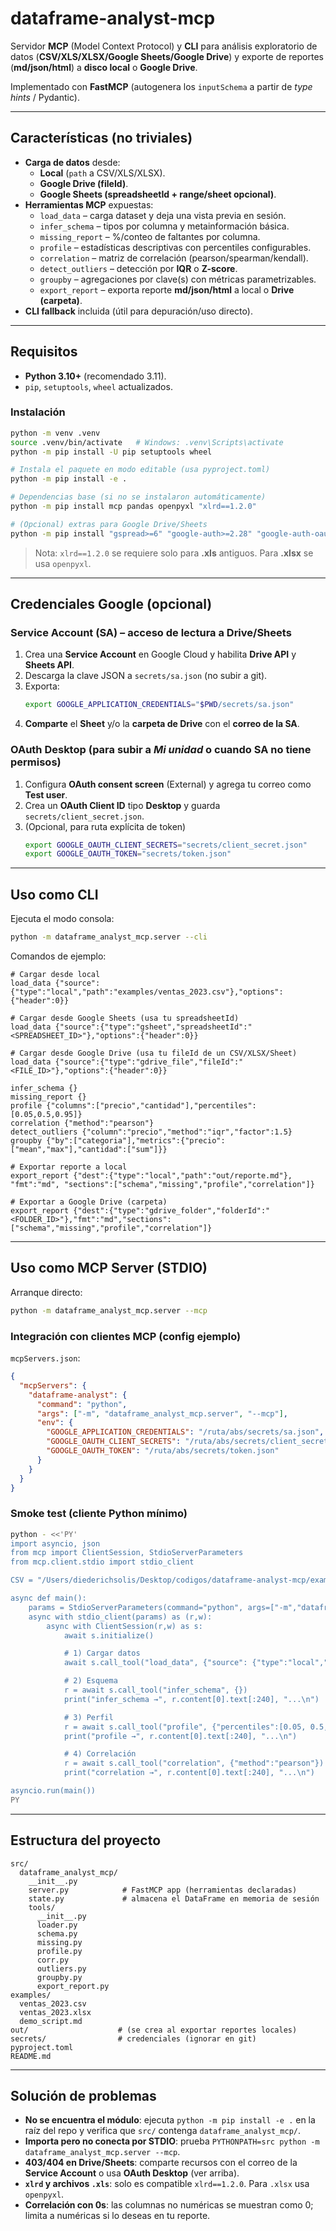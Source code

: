 # dataframe-analyst-mcp

Servidor **MCP** (Model Context Protocol) y **CLI** para análisis exploratorio de datos (**CSV/XLS/XLSX/Google Sheets/Google Drive**) y exporte de reportes (**md/json/html**) a **disco local** o **Google Drive**.

Implementado con **FastMCP** (autogenera los `inputSchema` a partir de *type hints* / Pydantic).

---

## Características (no triviales)
- **Carga de datos** desde:
  - **Local** (`path` a CSV/XLS/XLSX).
  - **Google Drive (fileId)**.
  - **Google Sheets (spreadsheetId + range/sheet opcional)**.
- **Herramientas MCP** expuestas:
  - `load_data` – carga dataset y deja una vista previa en sesión.
  - `infer_schema` – tipos por columna y metainformación básica.
  - `missing_report` – %/conteo de faltantes por columna.
  - `profile` – estadísticas descriptivas con percentiles configurables.
  - `correlation` – matriz de correlación (pearson/spearman/kendall).
  - `detect_outliers` – detección por **IQR** o **Z-score**.
  - `groupby` – agregaciones por clave(s) con métricas parametrizables.
  - `export_report` – exporta reporte **md/json/html** a local o **Drive (carpeta)**.
- **CLI fallback** incluida (útil para depuración/uso directo).

---

## Requisitos
- **Python 3.10+** (recomendado 3.11).
- `pip`, `setuptools`, `wheel` actualizados.

### Instalación
```bash
python -m venv .venv
source .venv/bin/activate   # Windows: .venv\Scripts\activate
python -m pip install -U pip setuptools wheel

# Instala el paquete en modo editable (usa pyproject.toml)
python -m pip install -e .

# Dependencias base (si no se instalaron automáticamente)
python -m pip install mcp pandas openpyxl "xlrd==1.2.0"

# (Opcional) extras para Google Drive/Sheets
python -m pip install "gspread>=6" "google-auth>=2.28" "google-auth-oauthlib>=1.2" "pydrive2>=1.19"
```
> Nota: `xlrd==1.2.0` se requiere solo para **.xls** antiguos. Para **.xlsx** se usa `openpyxl`.

---

## Credenciales Google (opcional)
### Service Account (SA) – acceso de lectura a Drive/Sheets
1. Crea una **Service Account** en Google Cloud y habilita **Drive API** y **Sheets API**.
2. Descarga la clave JSON a `secrets/sa.json` (no subir a git).
3. Exporta:
   ```bash
   export GOOGLE_APPLICATION_CREDENTIALS="$PWD/secrets/sa.json"
   ```
4. **Comparte** el **Sheet** y/o la **carpeta de Drive** con el **correo de la SA**.

### OAuth Desktop (para subir a *Mi unidad* o cuando SA no tiene permisos)
1. Configura **OAuth consent screen** (External) y agrega tu correo como **Test user**.
2. Crea un **OAuth Client ID** tipo **Desktop** y guarda `secrets/client_secret.json`.
3. (Opcional, para ruta explícita de token)
   ```bash
   export GOOGLE_OAUTH_CLIENT_SECRETS="secrets/client_secret.json"
   export GOOGLE_OAUTH_TOKEN="secrets/token.json"
   ```

---

## Uso como **CLI**
Ejecuta el modo consola:
```bash
python -m dataframe_analyst_mcp.server --cli
```
Comandos de ejemplo:
```text
# Cargar desde local
load_data {"source":{"type":"local","path":"examples/ventas_2023.csv"},"options":{"header":0}}

# Cargar desde Google Sheets (usa tu spreadsheetId)
load_data {"source":{"type":"gsheet","spreadsheetId":"<SPREADSHEET_ID>"},"options":{"header":0}}

# Cargar desde Google Drive (usa tu fileId de un CSV/XLSX/Sheet)
load_data {"source":{"type":"gdrive_file","fileId":"<FILE_ID>"},"options":{"header":0}}

infer_schema {}
missing_report {}
profile {"columns":["precio","cantidad"],"percentiles":[0.05,0.5,0.95]}
correlation {"method":"pearson"}
detect_outliers {"column":"precio","method":"iqr","factor":1.5}
groupby {"by":["categoria"],"metrics":{"precio":["mean","max"],"cantidad":["sum"]}}

# Exportar reporte a local
export_report {"dest":{"type":"local","path":"out/reporte.md"}, "fmt":"md", "sections":["schema","missing","profile","correlation"]}

# Exportar a Google Drive (carpeta)
export_report {"dest":{"type":"gdrive_folder","folderId":"<FOLDER_ID>"},"fmt":"md","sections":["schema","missing","profile","correlation"]}
```

---

## Uso como **MCP Server (STDIO)**
Arranque directo:
```bash
python -m dataframe_analyst_mcp.server --mcp
```

### Integración con clientes MCP (config ejemplo)
`mcpServers.json`:
```json
{
  "mcpServers": {
    "dataframe-analyst": {
      "command": "python",
      "args": ["-m", "dataframe_analyst_mcp.server", "--mcp"],
      "env": {
        "GOOGLE_APPLICATION_CREDENTIALS": "/ruta/abs/secrets/sa.json",
        "GOOGLE_OAUTH_CLIENT_SECRETS": "/ruta/abs/secrets/client_secret.json",
        "GOOGLE_OAUTH_TOKEN": "/ruta/abs/secrets/token.json"
      }
    }
  }
}
```

### Smoke test (cliente Python mínimo)
```bash
python - <<'PY'
import asyncio, json
from mcp import ClientSession, StdioServerParameters
from mcp.client.stdio import stdio_client

CSV = "/Users/diederichsolis/Desktop/codigos/dataframe-analyst-mcp/examples/ventas_2023.csv"  # ajusta ruta si cambiaste el proyecto

async def main():
    params = StdioServerParameters(command="python", args=["-m","dataframe_analyst_mcp.server","--mcp"])
    async with stdio_client(params) as (r,w):
        async with ClientSession(r,w) as s:
            await s.initialize()

            # 1) Cargar datos
            await s.call_tool("load_data", {"source": {"type":"local","path": CSV}})

            # 2) Esquema
            r = await s.call_tool("infer_schema", {})
            print("infer_schema →", r.content[0].text[:240], "...\n")

            # 3) Perfil
            r = await s.call_tool("profile", {"percentiles":[0.05, 0.5, 0.95]})
            print("profile →", r.content[0].text[:240], "...\n")

            # 4) Correlación
            r = await s.call_tool("correlation", {"method":"pearson"})
            print("correlation →", r.content[0].text[:240], "...\n")

asyncio.run(main())
PY
```

---

## Estructura del proyecto
```
src/
  dataframe_analyst_mcp/
    __init__.py
    server.py            # FastMCP app (herramientas declaradas)
    state.py             # almacena el DataFrame en memoria de sesión
    tools/
      __init__.py
      loader.py
      schema.py
      missing.py
      profile.py
      corr.py
      outliers.py
      groupby.py
      export_report.py
examples/
  ventas_2023.csv
  ventas_2023.xlsx
  demo_script.md
out/                    # (se crea al exportar reportes locales)
secrets/                # credenciales (ignorar en git)
pyproject.toml
README.md
```

---

## Solución de problemas
- **No se encuentra el módulo**: ejecuta `python -m pip install -e .` en la raíz del repo y verifica que `src/` contenga `dataframe_analyst_mcp/`.
- **Importa pero no conecta por STDIO**: prueba `PYTHONPATH=src python -m dataframe_analyst_mcp.server --mcp`.
- **403/404 en Drive/Sheets**: comparte recursos con el correo de la **Service Account** o usa **OAuth Desktop** (ver arriba).
- **`xlrd` y archivos `.xls`**: solo es compatible `xlrd==1.2.0`. Para `.xlsx` usa `openpyxl`.
- **Correlación con 0s**: las columnas no numéricas se muestran como 0; limita a numéricas si lo deseas en tu reporte.

